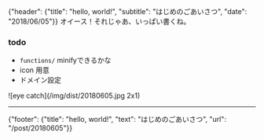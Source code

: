 {"header": {"title": "hello, world!", "subtitle": "はじめのごあいさつ", "date": "2018/06/05"}}
オイース！それじゃあ、いっぱい書くね。

### todo
- `functions/` minifyできるかな
- icon 用意
- ドメイン設定

![eye catch](/img/dist/20180605.jpg 2x1)

---
{"footer": {"title": "hello, world!", "text": "はじめのごあいさつ", "url": "/post/20180605"}}